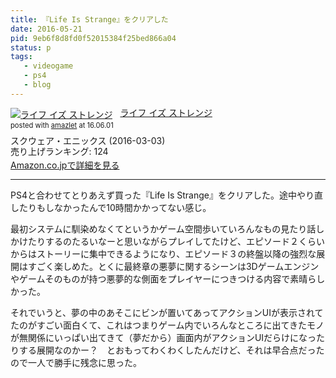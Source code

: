 ```yaml
---
title: 『Life Is Strange』をクリアした
date: 2016-05-21
pid: 9eb6f8d8fd0f52015384f25bed866a04
status: p
tags:
   - videogame
   - ps4
   - blog
---
```


<div class="amazlet-box" style="margin-bottom:0px;"><div class="amazlet-image" style="float:left;margin:0px 12px 1px 0px;"><a href="http://www.amazon.co.jp/exec/obidos/ASIN/B0194BFW3A/dotimpact-22/ref=nosim/" name="amazletlink" target="_blank"><img src="http://ecx.images-amazon.com/images/I/51-PafvhroL._SL160_.jpg" alt="ライフ イズ ストレンジ" style="border: none;" /></a></div><div class="amazlet-info" style="line-height:120%; margin-bottom: 10px"><div class="amazlet-name" style="margin-bottom:10px;line-height:120%"><a href="http://www.amazon.co.jp/exec/obidos/ASIN/B0194BFW3A/dotimpact-22/ref=nosim/" name="amazletlink" target="_blank">ライフ イズ ストレンジ</a><div class="amazlet-powered-date" style="font-size:80%;margin-top:5px;line-height:120%">posted with <a href="http://www.amazlet.com/" title="amazlet" target="_blank">amazlet</a> at 16.06.01</div></div><div class="amazlet-detail">スクウェア・エニックス (2016-03-03)<br />売り上げランキング: 124<br /></div><div class="amazlet-sub-info" style="float: left;"><div class="amazlet-link" style="margin-top: 5px"><a href="http://www.amazon.co.jp/exec/obidos/ASIN/B0194BFW3A/dotimpact-22/ref=nosim/" name="amazletlink" target="_blank">Amazon.co.jpで詳細を見る</a></div></div></div><div class="amazlet-footer" style="clear: left"></div></div>

---- 

PS4と合わせてとりあえず買った『Life Is Strange』をクリアした。途中やり直したりもしなかったんで10時間かかってない感じ。

最初システムに馴染めなくてというかゲーム空間歩いていろんなもの見たり話しかけたりするのたるいなーと思いながらプレイしてたけど、エピソード２くらいからはストーリーに集中できるようになり、エピソード３の終盤以降の強烈な展開はすごく楽しめた。とくに最終章の悪夢に関するシーンは3Dゲームエンジンやゲームそのものが持つ悪夢的な側面をプレイヤーにつきつける内容で素晴らしかった。

それでいうと、夢の中のあそこにビンが置いてあってアクションUIが表示されてたのがすごい面白くて、これはつまりゲーム内でいろんなところに出てきたモノが無関係にいっぱい出てきて（夢だから）画面内がアクションUIだらけになったりする展開なのかー？　とおもってわくわくしたんだけど、それは早合点だったので一人で勝手に残念に思った。